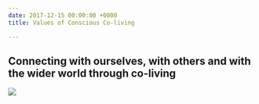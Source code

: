 ```yaml
---
date: 2017-12-15 00:00:00 +0000
title: Values of Conscious Co-living

---
```

## Connecting with ourselves, with others and with the wider world through co-living

<img src="/uploads/2018/06/28/Coliving-Manifesto-Diagram.jpg"><br/><br/>